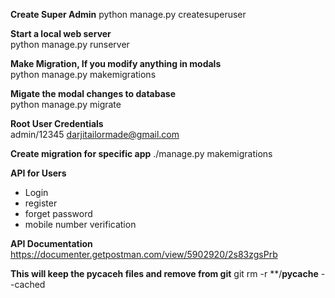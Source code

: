 **Create Super Admin**
python manage.py createsuperuser

**Start a local web server**  <br />
python manage.py runserver

**Make Migration, If you modify anything in modals**<br />
python manage.py makemigrations

**Migate the modal changes to database**<br />
python manage.py migrate

**Root User Credentials**<br />
admin/12345
darjitailormade@gmail.com

**Create migration for specific app**
./manage.py makemigrations <myapp>

**API for Users**

- Login
- register
- forget password
- mobile number verification


**API Documentation**<br />
https://documenter.getpostman.com/view/5902920/2s83zgsPrb

**This will keep the pycaceh files and remove from git**
git rm -r **/__pycache__  --cached 